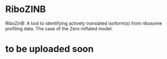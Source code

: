 # RiboZINB
RiboZinB: A tool to identifying actively translated isoform(s) from ribosome profiling data. The case of the Zero-inflated model.

# to be uploaded soon
